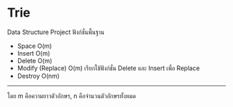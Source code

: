 # Trie
  Data Structure Project
  ฟังก์ชั่นพื้นฐาน
  - Space O(m)
  - Insert O(m)
  - Delete O(m)
  - Modify (Replace) O(m) เรียกใช้ฟังก์ชั่น Delete และ Insert เพื่อ Replace
  - Destroy O(nm)
  -----------------------------------------------------------------
  โดย m คือความยาวตัวอักษร, n คือจำนวนตัวอักษรทั้งหมด   
  
  
